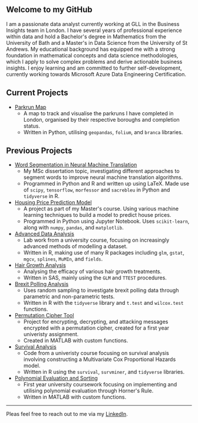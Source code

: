## Welcome to my GitHub

I am a passionate data analyst currently working at GLL in the Business Insights team in London. I have several years of professional experience within data and hold a Bachelor's degree in Mathematics from the University of Bath and a Master's in Data Science from the University of St Andrews. My educational background has equipped me with a strong foundation in mathematical concepts and data science methodologies, which I apply to solve complex problems and derive actionable business insights. I enjoy learning and am committed to further self-development, currently working towards Microsoft Azure Data Engineering Certification. 

## Current Projects

* [Parkrun Map](https://github.com/acurtis869/Parkrun-map)
  * A map to track and visualise the parkruns I have completed in London, organised by their respective boroughs and completion status.
  * Written in Python, utilising `geopandas`, `folium`, and `branca` libraries.
 
## Previous Projects

* [Word Segmentation in Neural Machine Translation](https://github.com/acurtis869/Word-Segmentation-in-NMT)
  * My MSc dissertation topic, investigating different approaches to segment words to improve neural machine translation algorithms.
  * Programmed in Python and R and written up using LaTeX. Made use of `scipy`, `tensorflow`, `morfessor` and `sacrebleu` in Python and `tidyverse` in R.
* [Housing Price Prediction Model](https://github.com/acurtis869/housing-price-prediction)
  * A project as part of my Master's course. Using various machine learning techniques to build a model to predict house prices.
  * Programmed in Python using Jupyter Notebook. Uses `scikit-learn`, along with `numpy`, `pandas`, and `matplotlib`.
* [Advanced Data Analysis](https://github.com/acurtis869/advanced-data-analysis)
  * Lab work from a university course, focusing on increasingly advanced methods of modelling a dataset.
  * Written in R, making use of many R packages including `glm`, `gstat`, `mgcv`, `splines`, `MuMIn`, and `fields`.
* [Hair Growth Analysis](https://github.com/acurtis869/hair-growth-analysis)
  * Analysing the efficacy of various hair growth treatments.
  * Written in SAS, mainly using the `GLM` and `TTEST` procedures.
* [Brexit Polling Analysis](https://github.com/acurtis869/brexit-polling-analysis)
  * Uses random sampling to investigate brexit polling data through parametric and non-parametric tests.
  * Written in R with the `tidyverse` library and `t.test` and `wilcox.test` functions.
* [Permutation Cipher Tool](https://github.com/acurtis869/permutation-cipher-tool)
  * Project for encrypting, decrypting, and attacking messages encrypted with a permutation cipher, created for a first year univeristy assignment.
  * Created in MATLAB with custom functions.
* [Survival Analysis](https://github.com/acurtis869/survival-analysis)
  * Code from a univeristy course focusing on survival analysis involving constructing a Multivariate Cox Proportional Hazards model.
  * Written in R using the `survival`, `survminer`, and `tidyverse` libraries.
* [Polynomial Evaluation and Sorting](https://github.com/acurtis869/polynomial-evaluation-and-sorting)
  * First year university coursework focusing on implementing and utilising polynomial evaluation through Horner's Rule.
  * Written in MATLAB with custom functions.
 
---

Pleas feel free to reach out to me via my [LinkedIn](https://www.linkedin.com/in/alex-curtis/).

